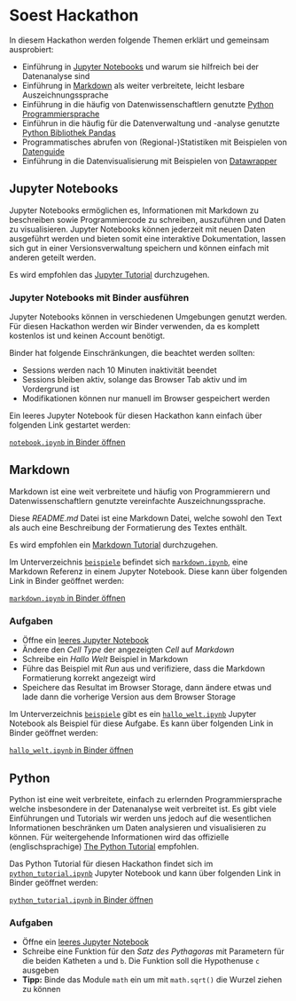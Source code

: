 # Soest Hackathon

In diesem Hackathon werden folgende Themen erklärt und gemeinsam ausprobiert:

- Einführung in [Jupyter Notebooks](https://jupyter-tutorial.readthedocs.io/de/latest/intro.html) und warum  sie hilfreich bei der Datenanalyse sind
- Einführung in [Markdown](https://de.wikipedia.org/wiki/Markdown) als weiter verbreitete, leicht lesbare Auszeichnungssprache
- Einführung in die häufig von Datenwissenschaftlern genutzte [Python Programmiersprache](https://www.python.org/)
- Einführun in die häufig für die Datenverwaltung und -analyse genutzte [Python Bibliothek Pandas](https://de.wikipedia.org/wiki/Pandas_(Software))
- Programmatisches abrufen von (Regional-)Statistiken mit Beispielen von [Datenguide](https://datengui.de/)
- Einführung in die Datenvisualisierung mit Beispielen von [Datawrapper](https://www.datawrapper.de/)

## Jupyter Notebooks

Jupyter Notebooks ermöglichen es, Informationen mit Markdown zu beschreiben sowie Programmiercode zu schreiben, auszuführen und Daten zu visualisieren. Jupyter Notebooks können jederzeit mit neuen Daten ausgeführt werden und bieten somit eine interaktive Dokumentation, lassen sich gut in einer Versionsverwaltung speichern und können einfach mit anderen geteilt werden.

Es wird empfohlen das [Jupyter Tutorial](https://jupyter-tutorial.readthedocs.io/de/latest/intro.html) durchzugehen.

### Jupyter Notebooks mit Binder ausführen

Jupyter Notebooks können in verschiedenen Umgebungen genutzt werden. Für diesen Hackathon werden wir Binder verwenden, da es komplett kostenlos ist und keinen Account benötigt.

Binder hat folgende Einschränkungen, die beachtet werden sollten:
  - Sessions werden nach 10 Minuten inaktivität beendet
  - Sessions bleiben aktiv, solange das Browser Tab aktiv und im Vordergrund ist
  - Modifikationen können nur manuell im Browser gespeichert werden

Ein leeres Jupyter Notebook für diesen Hackathon kann einfach über folgenden Link gestartet werden: 

[`notebook.ipynb` in Binder öffnen](https://mybinder.org/v2/gh/ffeldhaus/soest-hackathon/HEAD?filepath=notebook.ipynb)

## Markdown

Markdown ist eine weit verbreitete und häufig von Programmierern und Datenwissenschaftlern genutzte vereinfachte Auszeichnungssprache.

Diese *README.md* Datei ist eine Markdown Datei, welche sowohl den Text als auch eine Beschreibung der Formatierung des Textes enthält.

Es wird empfohlen ein [Markdown Tutorial](https://drdanielappel.de/tipps-tools/markdown-eine-einfach-zu-erlernende-auszeichnungssprache/) durchzugehen.

Im Unterverzeichnis [`beispiele`](beispiele) befindet sich [`markdown.ipynb`](beispiele/markdown.ipynb), eine Markdown Referenz in einem Jupyter Notebook. Diese kann über folgenden Link in Binder geöffnet werden:

[`markdown.ipynb` in Binder öffnen](https://mybinder.org/v2/gh/ffeldhaus/soest-hackathon/HEAD?filepath=beispiele/markdown.ipynb)

### Aufgaben

- Öffne ein [leeres Jupyter Notebook](https://mybinder.org/v2/gh/ffeldhaus/soest-hackathon/HEAD?filepath=notebook.ipynb)
- Ändere den *Cell Type* der angezeigten *Cell* auf *Markdown*
- Schreibe ein *Hallo Welt* Beispiel in Markdown
- Führe das Beispiel mit *Run* aus und verifiziere, dass die Markdown Formatierung korrekt angezeigt wird
- Speichere das Resultat im Browser Storage, dann ändere etwas und lade dann die vorherige Version aus dem Browser Storage

Im Unterverzeichnis [`beispiele`](beispiele) gibt es ein [`hallo_welt.ipynb`](beispiele/hallo_welt.ipynb) Jupyter Notebook als Beispiel für diese Aufgabe. Es kann über folgenden Link in Binder geöffnet werden:

[`hallo_welt.ipynb` in Binder öffnen](https://mybinder.org/v2/gh/ffeldhaus/soest-hackathon/HEAD?filepath=beispiele/hallo_welt.ipynb)

## Python

Python ist eine weit verbreitete, einfach zu erlernden Programmiersprache welche insbesondere in der Datenanalyse weit verbreitet ist. Es gibt viele Einführungen und Tutorials wir werden uns jedoch auf die wesentlichen Informationen beschränken um Daten analysieren und visualisieren zu können. Für weitergehende Informationen wird das offizielle (englischsprachige) [The Python Tutorial](https://docs.python.org/3/tutorial/) empfohlen.

Das Python Tutorial für diesen Hackathon findet sich im [`python_tutorial.ipynb`](beispiele/python_tutiral.ipynb) Jupyter Notebook und kann über folgenden Link in Binder geöffnet werden:

[`python_tutorial.ipynb` in Binder öffnen](https://mybinder.org/v2/gh/ffeldhaus/soest-hackathon/HEAD?filepath=beispiele/python_tutorial.ipynb)

### Aufgaben

- Öffne ein [leeres Jupyter Notebook](https://mybinder.org/v2/gh/ffeldhaus/soest-hackathon/HEAD?filepath=notebook.ipynb)
- Schreibe eine Funktion für den *Satz des Pythagoras* mit Parametern für die beiden Katheten `a` und `b`. Die Funktion soll die Hypothenuse `c` ausgeben
- **Tipp:** Binde das Module `math` ein um mit `math.sqrt()` die Wurzel ziehen zu können